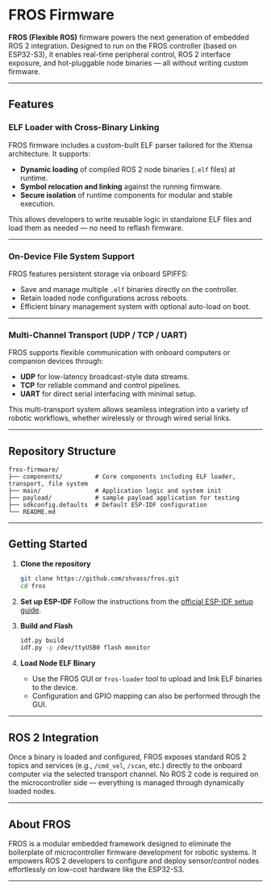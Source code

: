 
# FROS Firmware

**FROS (Flexible ROS)** firmware powers the next generation of embedded ROS 2 integration. Designed to run on the FROS controller (based on ESP32-S3), it enables real-time peripheral control, ROS 2 interface exposure, and hot-pluggable node binaries — all without writing custom firmware.

---

##  Features

### ELF Loader with Cross-Binary Linking
FROS firmware includes a custom-built ELF parser tailored for the Xtensa architecture. It supports:
- **Dynamic loading** of compiled ROS 2 node binaries (`.elf` files) at runtime.
- **Symbol relocation and linking** against the running firmware.
- **Secure isolation** of runtime components for modular and stable execution.

This allows developers to write reusable logic in standalone ELF files and load them as needed — no need to reflash firmware.

---

###  On-Device File System Support
FROS features persistent storage via onboard SPIFFS:
- Save and manage multiple `.elf` binaries directly on the controller.
- Retain loaded node configurations across reboots.
- Efficient binary management system with optional auto-load on boot.

---

###  Multi-Channel Transport (UDP / TCP / UART)
FROS supports flexible communication with onboard computers or companion devices through:
- **UDP** for low-latency broadcast-style data streams.
- **TCP** for reliable command and control pipelines.
- **UART** for direct serial interfacing with minimal setup.

This multi-transport system allows seamless integration into a variety of robotic workflows, whether wirelessly or through wired serial links.

---

##  Repository Structure

```
fros-firmware/
├── components/         # Core components including ELF loader, transport, file system
├── main/               # Application logic and system init
├── payload/            # sample payload application for testing
├── sdkconfig.defaults  # Default ESP-IDF configuration
└── README.md
```

---

## Getting Started

1. **Clone the repository**
   ```bash
   git clone https://github.com/shvass/fros.git
   cd fros
   ```

2. **Set up ESP-IDF**
   Follow the instructions from the [official ESP-IDF setup guide](https://docs.espressif.com/projects/esp-idf/en/latest/esp32s3/get-started/).

3. **Build and Flash**
   ```bash
   idf.py build
   idf.py -p /dev/ttyUSB0 flash monitor
   ```

4. **Load Node ELF Binary**
   - Use the FROS GUI or `fros-loader` tool to upload and link ELF binaries to the device.
   - Configuration and GPIO mapping can also be performed through the GUI.

---

##  ROS 2 Integration

Once a binary is loaded and configured, FROS exposes standard ROS 2 topics and services (e.g., `/cmd_vel`, `/scan`, etc.) directly to the onboard computer via the selected transport channel. No ROS 2 code is required on the microcontroller side — everything is managed through dynamically loaded nodes.

---

<!-- ##  Contributing

We welcome contributions to expand hardware support and node libraries! Consider contributing:
- New hardware interface nodes (e.g., IMUs, LiDAR, motor drivers)
- Improvements to the ELF loader
- Additional transport mechanisms or file system enhancements -->

<!-- --- -->
<!-- 
##  License

FROS Firmware is proprietary and distributed under a restricted license. Please refer to the LICENSE file for details.

--- -->

##  About FROS

FROS is a modular embedded framework designed to eliminate the boilerplate of microcontroller firmware development for robotic systems. It empowers ROS 2 developers to configure and deploy sensor/control nodes effortlessly on low-cost hardware like the ESP32-S3.

---
